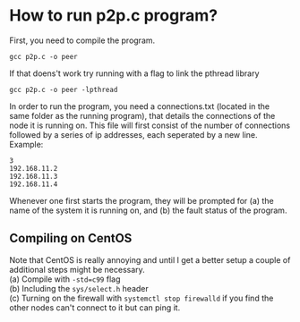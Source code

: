 # How to run p2p.c program?

First, you need to compile the program.
```
gcc p2p.c -o peer
```
If that doens't work try running with a flag to link the pthread library
```
gcc p2p.c -o peer -lpthread
```

In order to run the program, you need a connections.txt (located in the same folder as the running program), that details the connections of the node it is running on.
This file will first consist of the number of connections followed by a series of ip addresses, each seperated by a new line. <br/>
Example:
```
3
192.168.11.2
192.168.11.3
192.168.11.4
```

Whenever one first starts the program, they will be prompted for (a) the name of the system it is running on, and (b) the fault status of the program.

## Compiling on CentOS

Note that CentOS is really annoying and until I get a better setup a couple of additional steps might be necessary. <br/>
(a) Compile with ```-std=c99``` flag <br/>
(b) Including the ```sys/select.h``` header <br/>
(c) Turning on the firewall with ```systemctl stop firewalld``` if you find the other nodes can't connect to it but can ping it. <br/>
